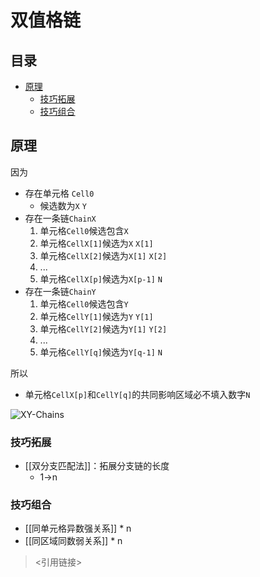# 双值格链

<!-- START doctoc generated TOC please keep comment here to allow auto update -->
<!-- DON'T EDIT THIS SECTION, INSTEAD RE-RUN doctoc TO UPDATE -->
## 目录

- [原理](#%E5%8E%9F%E7%90%86)
  - [技巧拓展](#%E6%8A%80%E5%B7%A7%E6%8B%93%E5%B1%95)
  - [技巧组合](#%E6%8A%80%E5%B7%A7%E7%BB%84%E5%90%88)

<!-- END doctoc generated TOC please keep comment here to allow auto update -->

## 原理

因为
- 存在单元格 `Cell0`
	- 候选数为`X` `Y`
- 存在一条链`ChainX`
	1. 单元格`Cell0`候选包含`X`
	2. 单元格`CellX[1]`候选为`X` `X[1]`
	3. 单元格`CellX[2]`候选为`X[1]` `X[2]`
	4. ...
	5. 单元格`CellX[p]`候选为`X[p-1]` `N`
- 存在一条链`ChainY`
	1. 单元格`Cell0`候选包含`Y`
	2. 单元格`CellY[1]`候选为`Y` `Y[1]`
	3. 单元格`CellY[2]`候选为`Y[1]` `Y[2]`
	4. ...
	5. 单元格`CellY[q]`候选为`Y[q-1]` `N`

所以
- 单元格`CellX[p]`和`CellY[q]`的共同影响区域必不填入数字`N`

![XY-Chains](https://www.sudokuwiki.org/PuzImages/XYC2.png)

###  技巧拓展

- [[双分支匹配法]]：拓展分支链的长度
	- 1→n

###  技巧组合

- [[同单元格异数强关系]] * n
- [[同区域同数弱关系]] * n

> <引用链接>
